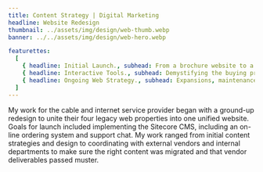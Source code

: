 ```yaml
---
title: Content Strategy | Digital Marketing
headline: Website Redesign
thumbnail: ../assets/img/design/web-thumb.webp
banner: ../../assets/img/design/web-hero.webp

featurettes:
  [
    { headline: Initial Launch., subhead: From a brochure website to a sales tool., description: "In addition to shepherding the data migration, I developed all banner imagery and adapted print materials for use on the web. A year after launch, the company underwent an extensive rebranding, and it fell on me to update the website theming and develop new graphics to emphasize the company’s goal of being a trusted and valued partner in the communities they serviced.", image: ../../assets/img/design/web-f1.webp, alt: Home page },
    { headline: Interactive Tools., subhead: Demystifying the buying process., description: "As one of the first post-launch feature enhancements of the website, I initiated, designed and coded an interactive tool allowing users to quickly see their options by selecting services or sorting by monthly cost. Users could customize their options by adding or removing services before committing to the checkout process.", image: ../../assets/img/design/web-f2.webp, alt: Pick your bundle screenshot },
    { headline: Ongoing Web Strategy., subhead: Expansions, maintenance, and reporting., description: "Once the website launched, the work was just getting started. Daily maintenance and analytics reporting fell on my shoulders as I continued managing web initiatives - including implementing email and digital campaigns. Special projects included building a subsection promoting a new over-the-top cable device with a video player, FAQs and other product specific resources.", image: ../../assets/img/design/web-f3.webp, alt: Landing page },
  ]
---
```


My work for the cable and internet service provider began with a ground-up redesign to unite their four legacy web properties into one unified website. Goals for launch included implementing the Sitecore CMS, including an on-line ordering system and support chat. My work ranged from initial content strategies and design to coordinating with external vendors and internal departments to make sure the right content was migrated and that vendor deliverables passed muster.
